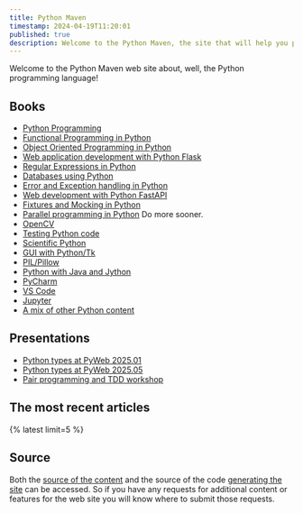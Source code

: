 ```yaml
---
title: Python Maven
timestamp: 2024-04-19T11:20:01
published: true
description: Welcome to the Python Maven, the site that will help you programming in Python.
---
```


Welcome to the Python Maven web site about, well, the Python programming language!

## Books

* [Python Programming](/python-programming/)
* [Functional Programming in Python](/python-functional-programming/)
* [Object Oriented Programming in Python](/python-oop/)
* [Web application development with Python Flask](/python-flask/)
* [Regular Expressions in Python](/python-regular-expressions/)
* [Databases using Python](/python-databases/)
* [Error and Exception handling in Python](/python-exceptions/)
* [Web development with Python FastAPI](/python-fastapi/)
* [Fixtures and Mocking in Python](/python-mocking/)
* [Parallel programming in Python](/python-parallel/) Do more sooner.
* [OpenCV](/python-opencv/)
* [Testing Python code](/python-testing/)
* [Scientific Python](/python-science/)
* [GUI with Python/Tk](/python-tk/)
* [PIL/Pillow](/python-pil/)
* [Python with Java and Jython](/python-java/)
* [PyCharm](/python-pycharm/)
* [VS Code](/python-vscode/)
* [Jupyter](/python-jupyter/)
* [A mix of other Python content](/python-other/)


## Presentations

* [Python types at PyWeb 2025.01](/python-types-at-pyweb-2025-01/)
* [Python types at PyWeb 2025.05](/python-types-at-pyweb-2025-05/)
* [Pair programming and TDD workshop](/python-pair-programming-and-tdd-workshop/)


## The most recent articles

{% latest limit=5 %}

## Source

Both the [source of the content](https://github.com/szabgab/python.code-maven.com/) and the source of the code [generating the site](https://github.com/szabgab/code-maven.rs) can be accessed. So if you have any requests for additional content or features for the web site you will know where to submit those requests.


